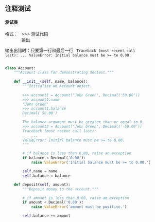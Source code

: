 ## 注释测试

#### 测试类
格式：
&nbsp; >>> 测试代码 <br>
&emsp; &emsp;  &emsp;       输出

输出出错时：只要第一行和最后一行
<code>
          Traceback (most recent call last):
            ...
        ValueError: Initial balance must be >= to 0.00.  
</code>
```py
class Account:
    """Account class for demonstrating doctest."""
    
    def __init__(self, name, balance):
        """Initialize an Account object.
        
        >>> account1 = Account('John Green', Decimal('50.00'))
        >>> account1.name
        'John Green'
        >>> account1.balance
        Decimal('50.00')

        The balance argument must be greater than or equal to 0.
        >>> account2 = Account('John Green', Decimal('-50.00'))
        Traceback (most recent call last):
            ...
        ValueError: Initial balance must be >= to 0.00.
        """

        # if balance is less than 0.00, raise an exception
        if balance < Decimal('0.00'):
            raise ValueError('Initial balance must be >= to 0.00.')

        self.name = name
        self.balance = balance

    def deposit(self, amount):
        """Deposit money to the account."""

        # if amount is less than 0.00, raise an exception
        if amount < Decimal('0.00'):
            raise ValueError('amount must be positive.')

        self.balance += amount
```
